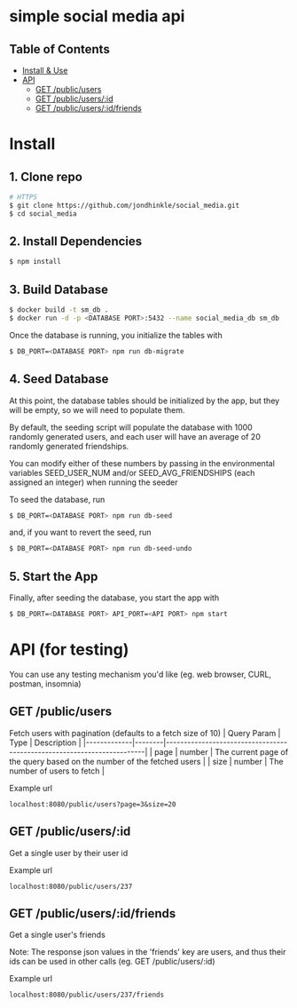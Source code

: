 # simple social media api

## Table of Contents

- [Install & Use](#install-and-use)
- [API](#api)
  - [GET /public/users](#get-users)
  - [GET /public/users/:id](#get-one-user)
  - [GET /public/users/:id/friends](#get-one-user-friends)

# Install

## 1. Clone repo

```sh
# HTTPS
$ git clone https://github.com/jondhinkle/social_media.git
$ cd social_media
```

## 2. Install Dependencies
```sh
$ npm install
```

## 3. Build Database

```sh
$ docker build -t sm_db .
$ docker run -d -p <DATABASE PORT>:5432 --name social_media_db sm_db
```

Once the database is running, you initialize the tables with
```sh
$ DB_PORT=<DATABASE PORT> npm run db-migrate
```

## 4. Seed Database

At this point, the database tables should be initialized by the app, but they will be empty, so we will need to populate them.

By default, the seeding script will populate the database with 1000 randomly generated users, and each user will have an average of 20 randomly generated friendships.

You can modify either of these numbers by passing in the environmental variables SEED_USER_NUM and/or SEED_AVG_FRIENDSHIPS (each assigned an integer) when running the seeder

To seed the database, run
```sh
$ DB_PORT=<DATABASE PORT> npm run db-seed
```
and, if you want to revert the seed, run
```sh
$ DB_PORT=<DATABASE PORT> npm run db-seed-undo
```
## 5. Start the App

Finally, after seeding the database, you start the app with
```sh
$ DB_PORT=<DATABASE PORT> API_PORT=<API PORT> npm start
```

# API (for testing)

You can use any testing mechanism you'd like (eg. web browser, CURL, postman, insomnia)

## GET /public/users
Fetch users with pagination (defaults to a fetch size of 10)
| Query Param | Type   | Description                                                            |
|-------------|--------|------------------------------------------------------------------------|
| page        | number | The current page of the query based on the number of the fetched users |
| size        | number | The number of users to fetch                                           |

Example url
```
localhost:8080/public/users?page=3&size=20
```

## GET /public/users/:id
Get a single user by their user id

Example url
```
localhost:8080/public/users/237
```

## GET /public/users/:id/friends
Get a single user's friends

Note: The response json values in the 'friends' key are users, and thus their ids can be used in other calls (eg. GET /public/users/:id)

Example url
```
localhost:8080/public/users/237/friends
```